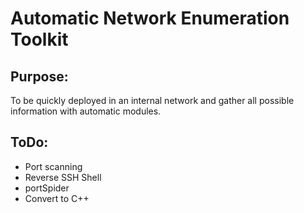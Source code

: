# Automatic Network Enumeration Toolkit

## Purpose:
To be quickly deployed in an internal network and gather all possible information with automatic modules.

## ToDo:
* Port scanning
* Reverse SSH Shell
* portSpider
* Convert to C++
